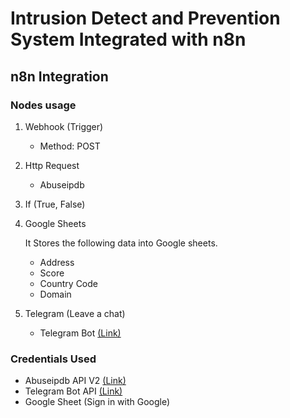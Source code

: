 # Intrusion Detect and Prevention System Integrated with n8n

## n8n Integration
### Nodes usage
1. Webhook (Trigger)
   - Method: POST
2. Http Request
   - Abuseipdb
3. If (True, False)
4. Google Sheets

   It Stores the following data into Google sheets.
   - Address
   - Score
   - Country Code
   - Domain
6. Telegram (Leave a chat)
   - Telegram Bot [(Link)](https://t.me/@XploitNow_Bot)

### Credentials Used
- Abuseipdb API V2 [(Link)](https://abuseipdb.com)
- Telegram Bot API [(Link)](https://t.me/@BotFather)
- Google Sheet (Sign in with Google)
